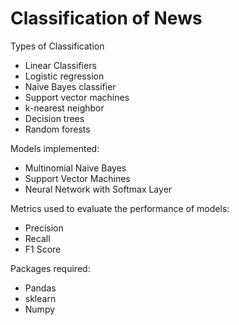 # Classification of News 

Types of Classification
 
* Linear Classifiers
* Logistic regression
* Naive Bayes classifier
* Support vector machines
* k-nearest neighbor 
* Decision trees
* Random forests


Models implemented:

 * Multinomial Naive Bayes 
 * Support Vector Machines 
 * Neural Network with Softmax Layer
 

Metrics used to evaluate the performance of models:

 * Precision
 * Recall
 * F1 Score 
 

Packages required: 

 * Pandas
 * sklearn
 * Numpy
 
 
 



